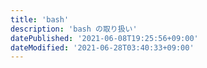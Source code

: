 ```yaml
---
title: 'bash'
description: 'bash の取り扱い'
datePublished: '2021-06-08T19:25:56+09:00'
dateModified: '2021-06-28T03:40:33+09:00'
---
```





